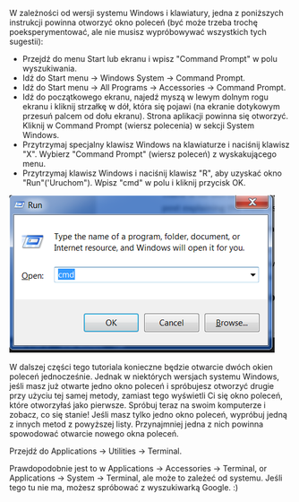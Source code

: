 <!--sec data-title="Opening: Windows" data-id="windows_prompt" data-collapse=true ces-->

W zależności od wersji systemu Windows i klawiatury, jedna z poniższych instrukcji powinna otworzyć okno poleceń (być może trzeba trochę poeksperymentować, ale nie musisz wypróbowywać wszystkich tych sugestii):

- Przejdź do menu Start lub ekranu i wpisz "Command Prompt" w polu wyszukiwania.
- Idź do Start menu → Windows System → Command Prompt.
- Idź do Start menu → All Programs → Accessories → Command Prompt.
- Idź do początkowego ekranu, najedź myszą w lewym dolnym rogu ekranu i kliknij strzałkę w dół, która się pojawi (na ekranie dotykowym przesuń palcem od dołu ekranu). Strona aplikacji powinna się otworzyć. Kliknij w Command Prompt (wiersz polecenia) w sekcji System Windows.
- Przytrzymaj specjalny klawisz Windows na klawiaturze i naciśnij klawisz "X". Wybierz "Command Prompt" (wiersz poleceń) z wyskakującego menu.
- Przytrzymaj klawisz Windows i naciśnij klawisz "R", aby uzyskać okno "Run"('Uruchom"). Wpisz "cmd" w polu i kliknij przycisk OK.

![Wpisz "cmd" w oknie "Uruchom""](../python_installation/images/windows-plus-r.png)

W dalszej części tego tutoriala konieczne będzie otwarcie dwóch okien poleceń jednocześnie. Jednak w niektórych wersjach systemu Windows, jeśli masz już otwarte jedno okno poleceń i spróbujesz otworzyć drugie przy użyciu tej samej metody, zamiast tego wyświetli Ci się okno poleceń, które otworzyłaś jako pierwsze. Spróbuj teraz na swoim komputerze i zobacz, co się stanie! Jeśli masz tylko jedno okno poleceń, wypróbuj jedną z innych metod z powyższej listy. Przynajmniej jedna z nich powinna spowodować otwarcie nowego okna poleceń.

<!--endsec-->

<!--sec data-title="Opening: OS X" data-id="OSX_prompt" data-collapse=true ces-->

Przejdź do Applications → Utilities → Terminal.

<!--endsec-->

<!--sec data-title="Opening: Linux" data-id="linux_prompt" data-collapse=true ces-->

Prawdopodobnie jest to w Applications → Accessories → Terminal, or Applications → System → Terminal, ale może to zależeć od systemu. Jeśli tego tu nie ma, możesz spróbować z wyszukiwarką Google. :)

<!--endsec-->